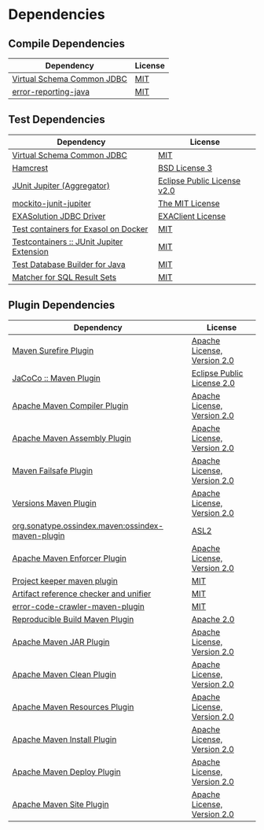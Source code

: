 <!-- @formatter:off -->
# Dependencies

## Compile Dependencies

| Dependency                      | License  |
| ------------------------------- | -------- |
| [Virtual Schema Common JDBC][0] | [MIT][1] |
| [error-reporting-java][2]       | [MIT][1] |

## Test Dependencies

| Dependency                                      | License                          |
| ----------------------------------------------- | -------------------------------- |
| [Virtual Schema Common JDBC][0]                 | [MIT][1]                         |
| [Hamcrest][6]                                   | [BSD License 3][7]               |
| [JUnit Jupiter (Aggregator)][8]                 | [Eclipse Public License v2.0][9] |
| [mockito-junit-jupiter][10]                     | [The MIT License][11]            |
| [EXASolution JDBC Driver][12]                   | [EXAClient License][13]          |
| [Test containers for Exasol on Docker][14]      | [MIT][1]                         |
| [Testcontainers :: JUnit Jupiter Extension][16] | [MIT][17]                        |
| [Test Database Builder for Java][18]            | [MIT][1]                         |
| [Matcher for SQL Result Sets][20]               | [MIT][1]                         |

## Plugin Dependencies

| Dependency                                              | License                           |
| ------------------------------------------------------- | --------------------------------- |
| [Maven Surefire Plugin][22]                             | [Apache License, Version 2.0][23] |
| [JaCoCo :: Maven Plugin][24]                            | [Eclipse Public License 2.0][25]  |
| [Apache Maven Compiler Plugin][26]                      | [Apache License, Version 2.0][23] |
| [Apache Maven Assembly Plugin][28]                      | [Apache License, Version 2.0][23] |
| [Maven Failsafe Plugin][30]                             | [Apache License, Version 2.0][23] |
| [Versions Maven Plugin][32]                             | [Apache License, Version 2.0][23] |
| [org.sonatype.ossindex.maven:ossindex-maven-plugin][34] | [ASL2][35]                        |
| [Apache Maven Enforcer Plugin][36]                      | [Apache License, Version 2.0][23] |
| [Project keeper maven plugin][38]                       | [MIT][1]                          |
| [Artifact reference checker and unifier][40]            | [MIT][1]                          |
| [error-code-crawler-maven-plugin][42]                   | [MIT][1]                          |
| [Reproducible Build Maven Plugin][44]                   | [Apache 2.0][35]                  |
| [Apache Maven JAR Plugin][46]                           | [Apache License, Version 2.0][23] |
| [Apache Maven Clean Plugin][48]                         | [Apache License, Version 2.0][23] |
| [Apache Maven Resources Plugin][50]                     | [Apache License, Version 2.0][23] |
| [Apache Maven Install Plugin][52]                       | [Apache License, Version 2.0][23] |
| [Apache Maven Deploy Plugin][54]                        | [Apache License, Version 2.0][23] |
| [Apache Maven Site Plugin][56]                          | [Apache License, Version 2.0][23] |

[38]: https://github.com/exasol/project-keeper-maven-plugin
[13]: LICENSE-exasol-jdbc.txt
[2]: https://github.com/exasol/error-reporting-java
[35]: http://www.apache.org/licenses/LICENSE-2.0.txt
[22]: https://maven.apache.org/surefire/maven-surefire-plugin/
[1]: https://opensource.org/licenses/MIT
[10]: https://github.com/mockito/mockito
[30]: https://maven.apache.org/surefire/maven-failsafe-plugin/
[18]: https://github.com/exasol/test-db-builder-java
[32]: http://www.mojohaus.org/versions-maven-plugin/
[7]: http://opensource.org/licenses/BSD-3-Clause
[26]: https://maven.apache.org/plugins/maven-compiler-plugin/
[17]: http://opensource.org/licenses/MIT
[50]: https://maven.apache.org/plugins/maven-resources-plugin/
[0]: https://github.com/exasol/virtual-schema-common-jdbc
[48]: https://maven.apache.org/plugins/maven-clean-plugin/
[25]: https://www.eclipse.org/legal/epl-2.0/
[54]: https://maven.apache.org/plugins/maven-deploy-plugin/
[14]: https://github.com/exasol/exasol-testcontainers
[24]: https://www.jacoco.org/jacoco/trunk/doc/maven.html
[11]: https://github.com/mockito/mockito/blob/main/LICENSE
[20]: https://github.com/exasol/hamcrest-resultset-matcher
[44]: http://zlika.github.io/reproducible-build-maven-plugin
[56]: https://maven.apache.org/plugins/maven-site-plugin/
[23]: https://www.apache.org/licenses/LICENSE-2.0.txt
[36]: https://maven.apache.org/enforcer/maven-enforcer-plugin/
[12]: http://www.exasol.com
[9]: https://www.eclipse.org/legal/epl-v20.html
[52]: https://maven.apache.org/plugins/maven-install-plugin/
[8]: https://junit.org/junit5/
[34]: https://sonatype.github.io/ossindex-maven/maven-plugin/
[16]: https://testcontainers.org
[6]: http://hamcrest.org/JavaHamcrest/
[40]: https://github.com/exasol/artifact-reference-checker-maven-plugin
[42]: https://github.com/exasol/error-code-crawler-maven-plugin
[46]: https://maven.apache.org/plugins/maven-jar-plugin/
[28]: https://maven.apache.org/plugins/maven-assembly-plugin/
